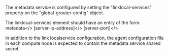 The metadata service is configured by setting the "linklocal-services" property on the "global-grouter-config" object.

The linklocal-services element should have an entry of the form:
  <linklocal-service-name>metadata</>
  <ip-fabric-service-ip>[server-ip-address]</>
  <ip-fabric-service-port>[server-port]</>

In addition to the link localservice configuration, the agent configuration file in each compute node is expected to contain the metadata service shared secret.
